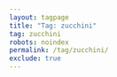 ```yaml
---
layout: tagpage
title: "Tag: zucchini"
tag: zucchini
robots: noindex
permalink: /tag/zucchini/
exclude: true
---
```

